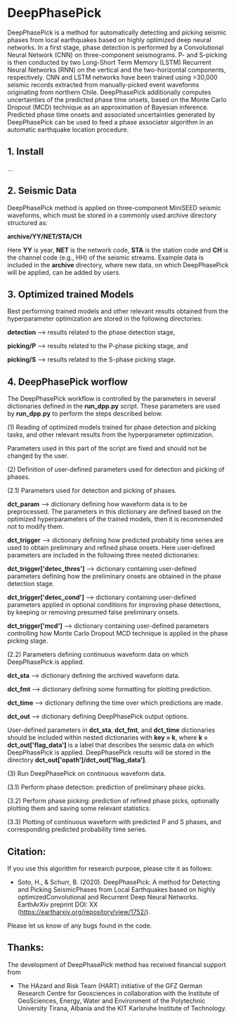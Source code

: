 # DeepPhasePick

DeepPhasePick is a method for automatically detecting and picking seismic phases from local earthquakes based on highly optimized deep neural networks.
In a first stage, phase detection is performed by a Convolutional Neural Network (CNN) on three-component seismograms.
P- and S-picking is then conducted by two Long-Short Term Memory (LSTM) Recurrent Neural Networks (RNN) on the vertical and the two-horizontal components, respectively.
CNN and LSTM networks have been trained using >30,000 seismic records extracted from manually-picked event waveforms originating from northern Chile.
DeepPhasePick additionally computes uncertainties of the predicted phase time onsets, based on the Monte Carlo Dropout (MCD) technique as an approximation of Bayesian inference.
Predicted phase time onsets and associated uncertainties generated by DeepPhasePick can be used to feed a phase associator algorithm in an automatic earthquake location procedure.

## 1. Install

...

## 2. Seismic Data

DeepPhasePick method is applied on three-component MiniSEED seismic waveforms, which must be stored in a commonly used archive directory structured as:

**archive/YY/NET/STA/CH**

Here **YY** is year, **NET** is the network code, **STA** is the station code and **CH** is the channel code (e.g., HH) of the seismic streams.
Example data is included in the **archive** directory, where new data, on which DeepPhasePick will be applied, can be added by users.

## 3. Optimized trained Models

Best performing trained models and other relevant results obtained from the hyperparameter optimization are stored in the following directories:

**detection** --> results related to the phase detection stage,

**picking/P** --> results related to the P-phase picking stage, and

**picking/S** --> results related to the S-phase picking stage.

## 4. DeepPhasePick worflow

The DeepPhasePick workflow is controlled by the parameters in several dictionaries defined in the **run\_dpp.py** script.
These parameters are used by **run\_dpp.py** to perform the steps described below.

(1) Reading of optimized models trained for phase detection and picking tasks, and other relevant results from the hyperparameter optimization.

Parameters used in this part of the script are fixed and should not be changed by the user.

(2) Definition of user-defined parameters used for detection and picking of phases.

(2.1) Parameters used for detection and picking of phases.

**dct\_param** --> dictionary defining how waveform data is to be preprocessed.
The parameters in this dictionary are defined based on the optimized hyperparameters of the trained models, then it is recommended not to modify them.

**dct\_trigger** --> dictionary defining how predicted probabity time series are used to obtain preliminary and refined phase onsets.
Here user-defined parameters are included in the following three nested dictionaries:

**dct\_trigger['detec\_thres']** --> dictionary containing user-defined parameters defining how the preliminary onsets are obtained in the phase detection stage.

**dct\_trigger['detec\_cond']** --> dictionary containing user-defined parameters applied in optional conditions for improving phase detections, by keeping or removing presumed false preliminary onsets.

**dct\_trigger['mcd']** --> dictionary containing user-defined parameters controlling how Monte Carlo Dropout MCD technique is applied in the phase picking stage.

(2.2) Parameters defining continuous waveform data on which DeepPhasePick is applied.

**dct\_sta** --> dictionary defining the archived waveform data.

**dct\_fmt** -->  dictionary defining some formatting for plotting prediction.

**dct\_time** --> dictionary defining the time over which predictions are made.

**dct\_out** --> dictionary defining DeepPhasePick output options.

User-defined parameters in **dct\_sta**, **dct\_fmt**, and **dct\_time** dictionaries should be included within nested dictionaries with **key = k**, where
**k = dct\_out['flag_data']** is a label that describes the seismic data on which DeepPhasePick is applied.
DeepPhasePick results will be stored in the directory **dct\_out['opath']/dct\_out['flag_data']**.

(3) Run DeepPhasePick on continuous waveform data.

(3.1) Perform phase detection: prediction of preliminary phase picks.

(3.2) Perform phase picking: prediction of refined phase picks, optionally plotting them and saving some relevant statistics.

(3.3) Plotting of continuous waveform with predicted P and S phases, and corresponding predicted probability time series.


## Citation:

If you use this algorithm for research purpose, please cite it as follows:

- Soto, H., & Schurr, B. (2020). DeepPhasePick: A method for Detecting and Picking SeismicPhases from Local Earthquakes based on highly
optimizedConvolutional and Recurrent Deep Neural Networks. EarthArXiv preprint DOI: XX (https://eartharxiv.org/repository/view/1752/).

Please let us know of any bugs found in the code.


## Thanks:

The development of DeepPhasePick method has received financial support from

-  The HAzard and Risk Team (HART) initiative of the GFZ German Research Centre for Geosciences in collaboration with the Institute of GeoSciences, Energy, Water
and Environment of the Polytechnic University Tirana, Albania and the KIT Karlsruhe Institute of Technology.

